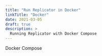 ```yaml
---
title: "Run Replicator in Docker"
linkTitle: "Docker"
date: 2021-03-05
draft: true
description: >
  Running Replicator with Docker Compose
---
```


Docker Compose
